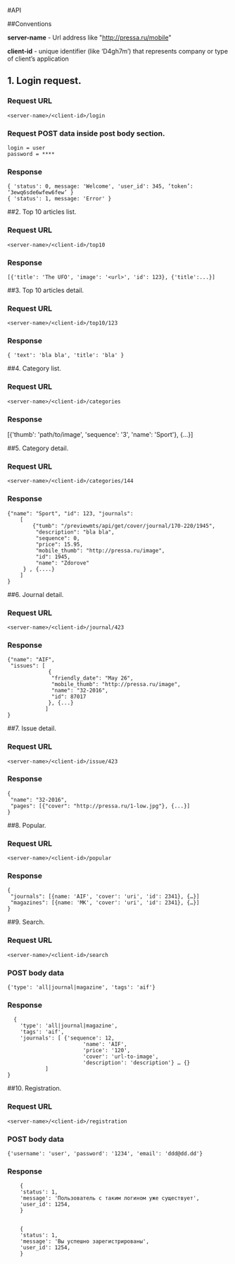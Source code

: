 ﻿#API

##Conventions

**server-name** - Url address like "http://pressa.ru/mobile"

**client-id** - unique identifier (like ‘D4gh7m’) that represents company or type of client’s application  


## 1. Login request.

### Request URL

    <server-name>/<client-id>/login

### Request POST data inside post body section.

    login = user
    password = ****

### Response

    { 'status': 0, message: 'Welcome', 'user_id': 345, ‘token’: ‘3ewq6sde6wfew6few’ }
    { 'status': 1, message: 'Error' }


##2. Top 10 articles list.

### Request URL

    <server-name>/<client-id>/top10

### Response

    [{'title': 'The UFO', 'image': '<url>', 'id': 123}, {'title':...}] 
    


##3. Top 10 articles detail.

### Request URL

    <server-name>/<client-id>/top10/123

### Response

    { 'text': 'bla bla', 'title': 'bla' }
    


##4. Category list.

### Request URL

    <server-name>/<client-id>/categories

### Response

   [{'thumb': 'path/to/image', 'sequence': '3', 'name': 'Sport'}, {...}]
   


##5. Category detail.

### Request URL

    <server-name>/<client-id>/categories/144

### Response

    {"name": "Sport", "id": 123, "journals": 
        [
            {"tumb": "/previewmts/api/get/cover/journal/170-220/1945", 
             "description": "bla bla", 
             "sequence": 0, 
             "price": 15.95, 
             "mobile_thumb": "http://pressa.ru/image", 
             "id": 1945, 
             "name": "Zdorove"
         } , {....}
        ]
    }


##6. Journal detail.

### Request URL

    <server-name>/<client-id>/journal/423

### Response

    {"name": "AIF", 
     "issues": [
                 {
                  "friendly_date": "May 26", 
                  "mobile_thumb": "http://pressa.ru/image", 
                  "name": "32-2016", 
                  "id": 87017
                 }, {...}
                ]
    }

##7. Issue detail.

### Request URL

    <server-name>/<client-id>/issue/423

### Response

    {
     "name": "32-2016", 
     "pages": [{"cover": "http://pressa.ru/1-low.jpg"}, {...}]
    }


##8. Popular.

### Request URL

    <server-name>/<client-id>/popular

### Response

    {
     "journals": [{name: 'AIF', 'cover': 'uri', 'id': 2341}, {…}] 
     "magazines": [{name: 'MK', 'cover': 'uri', 'id': 2341}, {…}]
    }


##9. Search.

### Request URL

    <server-name>/<client-id>/search

### POST body data

	{'type': 'all|journal|magazine', 'tags': 'aif'}

### Response

      { 
		'type': 'all|journal|magazine', 
		'tags': 'aif', 
		'journals': [ {'sequence': 12, 
                            'name': 'AIF', 
                            'price': '120', 
                            'cover': 'url-to-image', 
                            'description': 'description'} … {}
				]
	}



##10. Registration.

### Request URL

    <server-name>/<client-id>/registration

### POST body data

	{'username': 'user', 'password': '1234', 'email': 'ddd@dd.dd'}

### Response

        {
        'status': 1,
        'message': 'Пользователь с таким логином уже существует',
        'user_id': 1254,
        }


        {
        'status': 1,
        'message': 'Вы успешно зарегистрированы',
        'user_id': 1254,
        }
				



